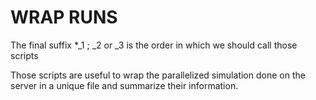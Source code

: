 # WRAP RUNS
The final suffix *_1 ; _2 or _3 is the order in which we should call those scripts

Those scripts are useful to wrap the parallelized simulation done on the server in a unique file and summarize their information. 
